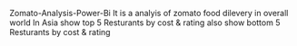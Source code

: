 Zomato-Analysis-Power-Bi
It is a analyis of zomato food dilevery in overall world 
In Asia show top 5 Resturants by cost & rating also show bottom 5 Resturants by cost & rating 
